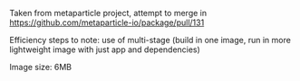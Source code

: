 Taken from metaparticle project, attempt to merge in https://github.com/metaparticle-io/package/pull/131

Efficiency steps to note: use of multi-stage (build in one image, run in more lightweight image with just app and dependencies)

Image size: 6MB